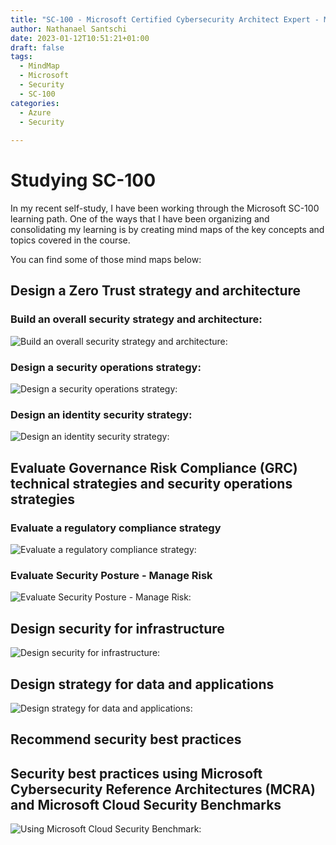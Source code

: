 ```yaml
---
title: "SC-100 - Microsoft Certified Cybersecurity Architect Expert - MindMap Collection"
author: Nathanael Santschi
date: 2023-01-12T10:51:21+01:00
draft: false
tags:
  - MindMap
  - Microsoft
  - Security
  - SC-100
categories:
  - Azure
  - Security
  
---
```

# Studying SC-100 
In my recent self-study, I have been working through the Microsoft SC-100 learning path. One of the ways that I have been organizing and consolidating my learning is by creating mind maps of the key concepts and topics covered in the course.

You can find some of those mind maps below:

## Design a Zero Trust strategy and architecture

### Build an overall security strategy and architecture:
![Build an overall security strategy and architecture:](/images/BuildAnOverallSecurityStrategyAndArchitecture.svg "Preview")

### Design a security operations strategy:
![Design a security operations strategy:](/images/DesignASecurityoperationsstrategy.svg "Preview")


### Design an identity security strategy:
![Design an identity security strategy:](/images/Designanidentitysecuritystrategy.svg "Preview")

## Evaluate Governance Risk Compliance (GRC) technical strategies and security operations strategies

### Evaluate a regulatory compliance strategy
![Evaluate a regulatory compliance strategy:](/images/Evaluatearegulatorycompliancestrategy.svg "Preview")


### Evaluate Security Posture - Manage Risk
![Evaluate Security Posture - Manage Risk:](/images/EvaluateSecurityPosture-ManageRisk.svg "Preview")


## Design security for infrastructure
![Design security for infrastructure:](/images/Designsecurityforinfrastructure.svg "Preview")

## Design strategy for data and applications
![Design strategy for data and applications:](/images/Designastrategyfordataandapplications.svg "Preview")

## Recommend security best practices
## Security best practices using Microsoft Cybersecurity Reference Architectures (MCRA) and Microsoft Cloud Security Benchmarks
![Using Microsoft Cloud Security Benchmark:](/images/MCSBsecuritybestpractices.svg "Preview")